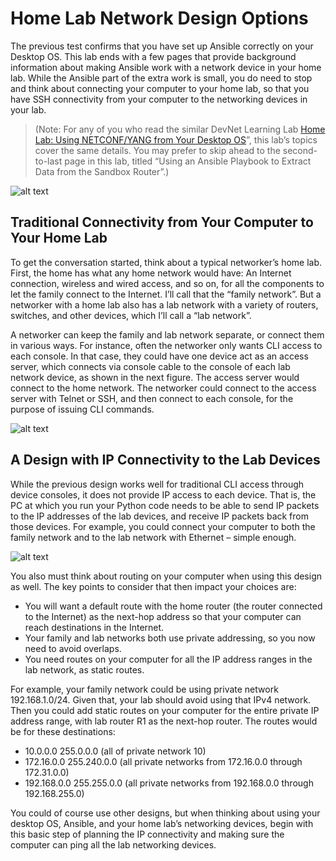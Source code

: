 # Home Lab Network Design Options

The previous test confirms that you have set up Ansible correctly on your Desktop OS. This lab ends with a few pages that provide background information about making Ansible work with a network device in your home lab. While the Ansible part of the extra work is small, you do need to stop and think about connecting your computer to your home lab, so that you have SSH connectivity from your computer to the networking devices in your lab.

>(Note: For any of you who read the similar DevNet Learning Lab [Home Lab: Using NETCONF/YANG from Your Desktop OS](https://learninglabs.cisco.com/modules/home-lab-desktop/02-netconf-04-home-lab-netconf)”, this lab’s topics cover the same details. You may prefer to skip ahead to the second-to-last page in this lab, titled “Using an Ansible Playbook to Extract Data from the Sandbox Router”.)

![alt text](/posts/files/02-ansible-05-home-lab-ansible/assets/images/desktop-5-28.png)

## Traditional Connectivity from Your Computer to Your Home Lab

To get the conversation started, think about a typical networker’s home lab. First, the home has what any home network would have: An Internet connection, wireless and wired access, and so on, for all the components to let the family connect to the Internet. I’ll call that the “family network”. But a networker with a home lab also has a lab network with a variety of routers, switches, and other devices, which I’ll call a “lab network”.

A networker can keep the family and lab network separate, or connect them in various ways. For instance, often the networker only wants CLI access to each console. In that case, they could have one device act as an access server, which connects via console cable to the console of each lab network device, as shown in the next figure. The access server would connect to the home network. The networker could connect to the access server with Telnet or SSH, and then connect to each console, for the purpose of issuing CLI commands.

![alt text](/posts/files/02-ansible-05-home-lab-ansible/assets/images/desktop-5-29.png)

## A Design with IP Connectivity to the Lab Devices

While the previous design works well for traditional CLI access through device consoles, it does not provide IP access to each device. That is, the PC at which you run your Python code needs to be able to send IP packets to the IP addresses of the lab devices, and receive IP packets back from those devices. For example, you could connect your computer to both the family network and to the lab network with Ethernet – simple enough.

![alt text](/posts/files/02-ansible-05-home-lab-ansible/assets/images/desktop-5-30.png)

You also must think about routing on your computer when using this design as well. The key points to consider that then impact your choices are:

-   You will want a default route with the home router (the router connected to the Internet) as the next-hop address so that your computer can reach destinations in the Internet.
-   Your family and lab networks both use private addressing, so you now need to avoid overlaps.
-   You need routes on your computer for all the IP address ranges in the lab network, as static routes.

For example, your family network could be using private network 192.168.1.0/24. Given that, your lab should avoid using that IPv4 network. Then you could add static routes on your computer for the entire private IP address range, with lab router R1 as the next-hop router. The routes would be for these destinations:

-   10.0.0.0 255.0.0.0 (all of private network 10)
-   172.16.0.0 255.240.0.0 (all private networks from 172.16.0.0 through 172.31.0.0)
-   192.168.0.0 255.255.0.0 (all private networks from 192.168.0.0 through 192.168.255.0)

You could of course use other designs, but when thinking about using your desktop OS, Ansible, and your home lab’s networking devices, begin with this basic step of planning the IP connectivity and making sure the computer can ping all the lab networking devices.
